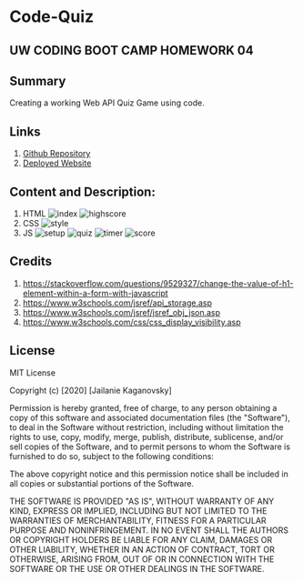 # Code-Quiz

## UW CODING BOOT CAMP HOMEWORK 04

## Summary
Creating a working Web API Quiz Game using code.

## Links
1. [Github Repository](https://github.com/jkaganovsky/Code-Quiz)
1. [Deployed Website](https://jkaganovsky.github.io/Code-Quiz/)


## Content and Description:
1. HTML
![index](./assets/images/index-html.png)
![highscore](./assets/images/highscore-html.png)
1. CSS
![style](./assets/images/style-css.png)
1. JS
![setup](./assets/images/varquizsetup-js.png)
![quiz](./assets/images/mainquiz-js.png)
![timer](./assets/images/timerfunctions-js.png)
![score](./assets/images/highscore-js.png)

## Credits
1. https://stackoverflow.com/questions/9529327/change-the-value-of-h1-element-within-a-form-with-javascript
1. https://www.w3schools.com/jsref/api_storage.asp
1. https://www.w3schools.com/jsref/jsref_obj_json.asp
1. https://www.w3schools.com/css/css_display_visibility.asp

## License
MIT License

Copyright (c) [2020] [Jailanie Kaganovsky]

Permission is hereby granted, free of charge, to any person obtaining a copy
of this software and associated documentation files (the "Software"), to deal
in the Software without restriction, including without limitation the rights
to use, copy, modify, merge, publish, distribute, sublicense, and/or sell
copies of the Software, and to permit persons to whom the Software is
furnished to do so, subject to the following conditions:

The above copyright notice and this permission notice shall be included in all
copies or substantial portions of the Software.

THE SOFTWARE IS PROVIDED "AS IS", WITHOUT WARRANTY OF ANY KIND, EXPRESS OR
IMPLIED, INCLUDING BUT NOT LIMITED TO THE WARRANTIES OF MERCHANTABILITY,
FITNESS FOR A PARTICULAR PURPOSE AND NONINFRINGEMENT. IN NO EVENT SHALL THE
AUTHORS OR COPYRIGHT HOLDERS BE LIABLE FOR ANY CLAIM, DAMAGES OR OTHER
LIABILITY, WHETHER IN AN ACTION OF CONTRACT, TORT OR OTHERWISE, ARISING FROM,
OUT OF OR IN CONNECTION WITH THE SOFTWARE OR THE USE OR OTHER DEALINGS IN THE
SOFTWARE.

